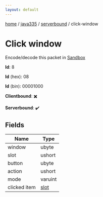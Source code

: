 ```yaml
---
layout: default
---
```


[home](/)  /  [java335](/protocol/java335)  /  [serverbound](/protocol/java335/serverbound)  /  click-window

# Click window

Encode/decode this packet in [Sandbox](../../../sandbox/java335#serverbound.click_window)

**Id**: 8

**Id** (hex): 08

**Id** (bin): 00001000

**Clientbound**: ✖️

**Serverbound**: ✔️

## Fields

Name | Type
---|---
window | ubyte
slot | ushort
button | ubyte
action | ushort
mode | varuint
clicked item | [slot](/protocol/java335/types/slot)
